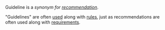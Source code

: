 Guideline is a *synonym for [recommendation](https://github.com/gcassel/Modular-Organization-Terminology/blob/master/terms/recommendation.md)*.

"Guidelines" are often [used](https://github.com/gcassel/Modular-Organization-Terminology/blob/master/terms/use.md) along with [rules](https://github.com/gcassel/Modular-Organization-Terminology/blob/master/terms/rule.md), just as recommendations are often used along with [requirements](https://github.com/gcassel/Modular-Organization-Terminology/blob/master/terms/requirement.md).
